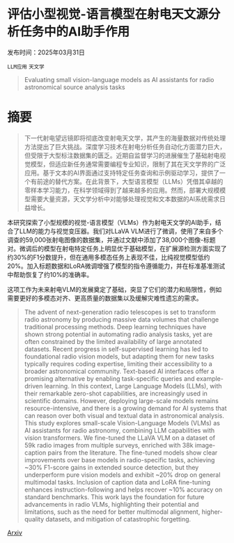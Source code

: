 # 评估小型视觉-语言模型在射电天文源分析任务中的AI助手作用

发布时间：2025年03月31日

`LLM应用` `天文学`

> Evaluating small vision-language models as AI assistants for radio astronomical source analysis tasks

# 摘要

> 下一代射电望远镜即将彻底改变射电天文学，其产生的海量数据对传统处理方法提出了巨大挑战。深度学习技术在射电分析任务自动化方面潜力巨大，但受限于大型标注数据集的匮乏。近期自监督学习的进展催生了基础射电视觉模型，但适应新任务通常需要编程专业知识，限制了其在天文学界的广泛应用。基于文本的AI界面通过支持特定任务查询和示例驱动学习，提供了一个有前途的替代方案。在此背景下，大型语言模型（LLMs）凭借其卓越的零样本学习能力，在科学领域得到了越来越多的应用。然而，部署大规模模型需要大量资源，天文学分析中对能够处理视觉和文本数据的AI系统需求日益增长。

本研究探索了小型规模的视觉-语言模型（VLMs）作为射电天文学的AI助手，结合了LLM的能力与视觉变压器。我们对LLaVA VLM进行了微调，使用了来自多个调查的59,000张射电图像的数据集，并通过文献中添加了38,000个图像-标题对。微调后的模型在射电特定任务上明显优于基础模型，在扩展源检测方面实现了约30%的F1分数提升，但在通用多模态任务上表现不佳，比纯视觉模型低约20%。加入标题数据和LoRA微调增强了模型的指令遵循能力，并在标准基准测试中帮助恢复了约10%的准确率。

这项工作为未来射电VLM的发展奠定了基础，突显了它们的潜力和局限性，例如需要更好的多模态对齐、更高质量的数据集以及缓解灾难性遗忘的需求。

> The advent of next-generation radio telescopes is set to transform radio astronomy by producing massive data volumes that challenge traditional processing methods. Deep learning techniques have shown strong potential in automating radio analysis tasks, yet are often constrained by the limited availability of large annotated datasets. Recent progress in self-supervised learning has led to foundational radio vision models, but adapting them for new tasks typically requires coding expertise, limiting their accessibility to a broader astronomical community. Text-based AI interfaces offer a promising alternative by enabling task-specific queries and example-driven learning. In this context, Large Language Models (LLMs), with their remarkable zero-shot capabilities, are increasingly used in scientific domains. However, deploying large-scale models remains resource-intensive, and there is a growing demand for AI systems that can reason over both visual and textual data in astronomical analysis. This study explores small-scale Vision-Language Models (VLMs) as AI assistants for radio astronomy, combining LLM capabilities with vision transformers. We fine-tuned the LLaVA VLM on a dataset of 59k radio images from multiple surveys, enriched with 38k image-caption pairs from the literature. The fine-tuned models show clear improvements over base models in radio-specific tasks, achieving ~30% F1-score gains in extended source detection, but they underperform pure vision models and exhibit ~20% drop on general multimodal tasks. Inclusion of caption data and LoRA fine-tuning enhances instruction-following and helps recover ~10% accuracy on standard benchmarks. This work lays the foundation for future advancements in radio VLMs, highlighting their potential and limitations, such as the need for better multimodal alignment, higher-quality datasets, and mitigation of catastrophic forgetting.

[Arxiv](https://arxiv.org/abs/2503.23859)